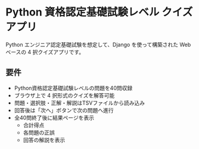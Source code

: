 # Python 資格認定基礎試験レベル クイズアプリ

Python エンジニア認定基礎試験を想定して、Django を使って構築された Web ベースの 4 択クイズアプリです。

## 要件

- Python資格認定基礎試験レベルの問題を40問収録
- ブラウザ上で 4 択形式のクイズを解答可能
- 問題・選択肢・正解・解説はTSVファイルから読み込み
- 回答後は「次へ」ボタンで次の問題へ進行
- 全40問終了後に結果ページを表示
  - 合計得点
  - 各問題の正誤
  - 回答の解説を表示